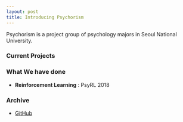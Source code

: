 ```yaml
---
layout: post
title: Introducing Psychorism
---
```


Psychorism is a project group of psychology majors in Seoul National University. 

### Current Projects

### What We have done

* **Reinforcement Learning** : PsyRL 2018

### Archive

* [GitHub](https://github.com/Psychorism/)
